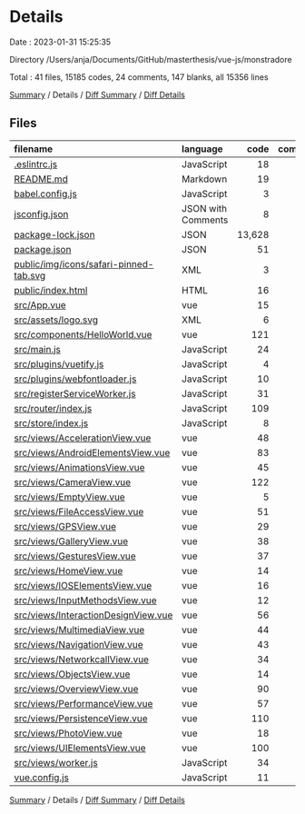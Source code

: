 # Details

Date : 2023-01-31 15:25:35

Directory /Users/anja/Documents/GitHub/masterthesis/vue-js/monstradore

Total : 41 files,  15185 codes, 24 comments, 147 blanks, all 15356 lines

[Summary](results.md) / Details / [Diff Summary](diff.md) / [Diff Details](diff-details.md)

## Files
| filename | language | code | comment | blank | total |
| :--- | :--- | ---: | ---: | ---: | ---: |
| [.eslintrc.js](/.eslintrc.js) | JavaScript | 18 | 0 | 1 | 19 |
| [README.md](/README.md) | Markdown | 19 | 0 | 6 | 25 |
| [babel.config.js](/babel.config.js) | JavaScript | 3 | 0 | 1 | 4 |
| [jsconfig.json](/jsconfig.json) | JSON with Comments | 8 | 12 | 0 | 20 |
| [package-lock.json](/package-lock.json) | JSON | 13,628 | 0 | 1 | 13,629 |
| [package.json](/package.json) | JSON | 51 | 0 | 1 | 52 |
| [public/img/icons/safari-pinned-tab.svg](/public/img/icons/safari-pinned-tab.svg) | XML | 3 | 0 | 1 | 4 |
| [public/index.html](/public/index.html) | HTML | 16 | 1 | 1 | 18 |
| [src/App.vue](/src/App.vue) | vue | 15 | 0 | 3 | 18 |
| [src/assets/logo.svg](/src/assets/logo.svg) | XML | 6 | 0 | 1 | 7 |
| [src/components/HelloWorld.vue](/src/components/HelloWorld.vue) | vue | 121 | 0 | 11 | 132 |
| [src/main.js](/src/main.js) | JavaScript | 24 | 0 | 4 | 28 |
| [src/plugins/vuetify.js](/src/plugins/vuetify.js) | JavaScript | 4 | 3 | 3 | 10 |
| [src/plugins/webfontloader.js](/src/plugins/webfontloader.js) | JavaScript | 10 | 5 | 3 | 18 |
| [src/registerServiceWorker.js](/src/registerServiceWorker.js) | JavaScript | 31 | 1 | 3 | 35 |
| [src/router/index.js](/src/router/index.js) | JavaScript | 109 | 0 | 4 | 113 |
| [src/store/index.js](/src/store/index.js) | JavaScript | 8 | 0 | 2 | 10 |
| [src/views/AccelerationView.vue](/src/views/AccelerationView.vue) | vue | 48 | 0 | 5 | 53 |
| [src/views/AndroidElementsView.vue](/src/views/AndroidElementsView.vue) | vue | 83 | 0 | 4 | 87 |
| [src/views/AnimationsView.vue](/src/views/AnimationsView.vue) | vue | 45 | 0 | 4 | 49 |
| [src/views/CameraView.vue](/src/views/CameraView.vue) | vue | 122 | 0 | 12 | 134 |
| [src/views/EmptyView.vue](/src/views/EmptyView.vue) | vue | 5 | 0 | 1 | 6 |
| [src/views/FileAccessView.vue](/src/views/FileAccessView.vue) | vue | 51 | 1 | 3 | 55 |
| [src/views/GPSView.vue](/src/views/GPSView.vue) | vue | 29 | 0 | 6 | 35 |
| [src/views/GalleryView.vue](/src/views/GalleryView.vue) | vue | 38 | 0 | 4 | 42 |
| [src/views/GesturesView.vue](/src/views/GesturesView.vue) | vue | 37 | 0 | 5 | 42 |
| [src/views/HomeView.vue](/src/views/HomeView.vue) | vue | 14 | 0 | 5 | 19 |
| [src/views/IOSElementsView.vue](/src/views/IOSElementsView.vue) | vue | 16 | 0 | 3 | 19 |
| [src/views/InputMethodsView.vue](/src/views/InputMethodsView.vue) | vue | 12 | 0 | 3 | 15 |
| [src/views/InteractionDesignView.vue](/src/views/InteractionDesignView.vue) | vue | 56 | 0 | 4 | 60 |
| [src/views/MultimediaView.vue](/src/views/MultimediaView.vue) | vue | 44 | 0 | 3 | 47 |
| [src/views/NavigationView.vue](/src/views/NavigationView.vue) | vue | 43 | 0 | 3 | 46 |
| [src/views/NetworkcallView.vue](/src/views/NetworkcallView.vue) | vue | 34 | 0 | 4 | 38 |
| [src/views/ObjectsView.vue](/src/views/ObjectsView.vue) | vue | 14 | 0 | 2 | 16 |
| [src/views/OverviewView.vue](/src/views/OverviewView.vue) | vue | 90 | 0 | 6 | 96 |
| [src/views/PerformanceView.vue](/src/views/PerformanceView.vue) | vue | 57 | 0 | 4 | 61 |
| [src/views/PersistenceView.vue](/src/views/PersistenceView.vue) | vue | 110 | 0 | 9 | 119 |
| [src/views/PhotoView.vue](/src/views/PhotoView.vue) | vue | 18 | 0 | 3 | 21 |
| [src/views/UIElementsView.vue](/src/views/UIElementsView.vue) | vue | 100 | 0 | 4 | 104 |
| [src/views/worker.js](/src/views/worker.js) | JavaScript | 34 | 0 | 2 | 36 |
| [vue.config.js](/vue.config.js) | JavaScript | 11 | 1 | 2 | 14 |

[Summary](results.md) / Details / [Diff Summary](diff.md) / [Diff Details](diff-details.md)